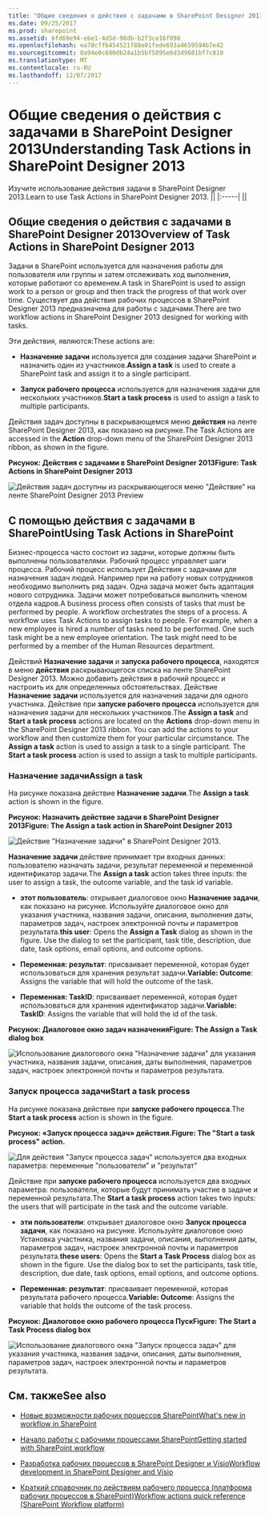 ```yaml
---
title: "Общие сведения о действия с задачами в SharePoint Designer 2013"
ms.date: 09/25/2017
ms.prod: sharepoint
ms.assetid: 6fd69e94-ebe1-4d5d-98db-b2f3ce16f098
ms.openlocfilehash: ea78cffb454521f88e01fede693a4659594b7e42
ms.sourcegitcommit: 0a94e0c600db24a1b5bf5895e6d3d9681bf7c810
ms.translationtype: MT
ms.contentlocale: ru-RU
ms.lasthandoff: 12/07/2017
---
```

# <a name="understanding-task-actions-in-sharepoint-designer-2013"></a><span data-ttu-id="1bfc0-102">Общие сведения о действия с задачами в SharePoint Designer 2013</span><span class="sxs-lookup"><span data-stu-id="1bfc0-102">Understanding Task Actions in SharePoint Designer 2013</span></span>
<span data-ttu-id="1bfc0-103">Изучите использование действия задачи в SharePoint Designer 2013.</span><span class="sxs-lookup"><span data-stu-id="1bfc0-103">Learn to use Task Actions in SharePoint Designer 2013.</span></span>
||
|:-----|
||
   

## <a name="overview-of-task-actions-in-sharepoint-designer-2013"></a><span data-ttu-id="1bfc0-104">Общие сведения о действия с задачами в SharePoint Designer 2013</span><span class="sxs-lookup"><span data-stu-id="1bfc0-104">Overview of Task Actions in SharePoint Designer 2013</span></span>
<span data-ttu-id="1bfc0-105"><a name="section1"> </a></span><span class="sxs-lookup"><span data-stu-id="1bfc0-105"></span></span>

<span data-ttu-id="1bfc0-106">Задачи в SharePoint используется для назначения работы для пользователя или группы и затем отслеживать ход выполнения, которые работают со временем.</span><span class="sxs-lookup"><span data-stu-id="1bfc0-106">A task in SharePoint is used to assign work to a person or group and then track the progress of that work over time.</span></span> <span data-ttu-id="1bfc0-107">Существует два действия рабочих процессов в SharePoint Designer 2013 предназначена для работы с задачами.</span><span class="sxs-lookup"><span data-stu-id="1bfc0-107">There are two workflow actions in SharePoint Designer 2013 designed for working with tasks.</span></span>
  
    
    
<span data-ttu-id="1bfc0-108">Эти действия, являются:</span><span class="sxs-lookup"><span data-stu-id="1bfc0-108">These actions are:</span></span>
  
    
    

- <span data-ttu-id="1bfc0-109">**Назначение задачи** используется для создания задачи SharePoint и назначить один из участников.</span><span class="sxs-lookup"><span data-stu-id="1bfc0-109">**Assign a task** is used to create a SharePoint task and assign it to a single participant.</span></span>
    
  
- <span data-ttu-id="1bfc0-110">**Запуск рабочего процесса** используется для назначения задачи для нескольких участников.</span><span class="sxs-lookup"><span data-stu-id="1bfc0-110">**Start a task process** is used to assign a task to multiple participants.</span></span>
    
  
<span data-ttu-id="1bfc0-111">Действия задач доступны в раскрывающемся меню **действия** на ленте SharePoint Designer 2013, как показано на рисунке.</span><span class="sxs-lookup"><span data-stu-id="1bfc0-111">The Task Actions are accessed in the **Action** drop-down menu of the SharePoint Designer 2013 ribbon, as shown in the figure.</span></span>
  
    
    

<span data-ttu-id="1bfc0-112">**Рисунок: Действия с задачами в SharePoint Designer 2013**</span><span class="sxs-lookup"><span data-stu-id="1bfc0-112">**Figure: Task Actions in SharePoint Designer 2013**</span></span>

  
    
    

  
    
    
![Действия задач доступны из раскрывающегося меню "Действие" на ленте SharePoint Designer 2013 Preview](../images/spd15-TaskActions1.png)
  
    
    

  
    
    

  
    
    

## <a name="using-task-actions-in-sharepoint"></a><span data-ttu-id="1bfc0-114">С помощью действия с задачами в SharePoint</span><span class="sxs-lookup"><span data-stu-id="1bfc0-114">Using Task Actions in SharePoint</span></span>
<span data-ttu-id="1bfc0-115"><a name="section2"> </a></span><span class="sxs-lookup"><span data-stu-id="1bfc0-115"></span></span>

<span data-ttu-id="1bfc0-p102">Бизнес-процесса часто состоит из задачи, которые должны быть выполнены пользователями. Рабочий процесс управляет шаги процесса. Рабочий процесс использует Действия с задачами для назначения задач людей. Например при на работу новых сотрудников необходимо выполнить ряд задач. Одна задача может быть адаптация нового сотрудника. Задачи может потребоваться выполнить членом отдела кадров.</span><span class="sxs-lookup"><span data-stu-id="1bfc0-p102">A business process often consists of tasks that must be performed by people. A workflow orchestrates the steps of a process. A workflow uses Task Actions to assign tasks to people. For example, when a new employee is hired a number of tasks need to be performed. One such task might be a new employee orientation. The task might need to be performed by a member of the Human Resources department.</span></span>
  
    
    
<span data-ttu-id="1bfc0-p103">Действий **Назначение задачи** и **запуска рабочего процесса**, находятся в меню **действия** раскрывающегося списка на ленте SharePoint Designer 2013. Можно добавить действия в рабочий процесс и настроить их для определенных обстоятельствах. Действие **Назначение задачи** используется для назначения задачи для одного участника. Действие при **запуске рабочего процесса** используется для назначения задачи для нескольких участников.</span><span class="sxs-lookup"><span data-stu-id="1bfc0-p103">The **Assign a task** and **Start a task process** actions are located on the **Actions** drop-down menu in the SharePoint Designer 2013 ribbon. You can add the actions to your workflow and then customize them for your particular circumstance. The **Assign a task** action is used to assign a task to a single participant. The **Start a task process** action is used to assign a task to multiple participants.</span></span>
  
    
    

### <a name="assign-a-task"></a><span data-ttu-id="1bfc0-126">Назначение задачи</span><span class="sxs-lookup"><span data-stu-id="1bfc0-126">Assign a task</span></span>

<span data-ttu-id="1bfc0-127">На рисунке показана действие **Назначение задачи**.</span><span class="sxs-lookup"><span data-stu-id="1bfc0-127">The **Assign a task** action is shown in the figure.</span></span>
  
    
    

<span data-ttu-id="1bfc0-128">**Рисунок: Назначить действие задачи в SharePoint Designer 2013**</span><span class="sxs-lookup"><span data-stu-id="1bfc0-128">**Figure: The Assign a task action in SharePoint Designer 2013**</span></span>

  
    
    

  
    
    
![Действие "Назначение задачи" в SharePoint Designer 2013.](../images/SPD15-TaskActions2.png)
  
    
    

  
    
    

  
    
    
<span data-ttu-id="1bfc0-130">**Назначение задачи** действие принимает три входных данных: пользователю назначать задачи, результат переменной и переменной идентификатор задачи.</span><span class="sxs-lookup"><span data-stu-id="1bfc0-130">The **Assign a task** action takes three inputs: the user to assign a task, the outcome variable, and the task id variable.</span></span>
  
    
    

- <span data-ttu-id="1bfc0-p104">**этот пользователь**: открывает диалоговое окно **Назначение задачи**, как показано на рисунке. Используйте диалоговое окно для указания участника, названия задачи, описания, выполнения даты, параметров задач, настроек электронной почты и параметров результата.</span><span class="sxs-lookup"><span data-stu-id="1bfc0-p104">**this user**: Opens the **Assign a Task** dialog as shown in the figure. Use the dialog to set the participant, task title, description, due date, task options, email options, and outcome options.</span></span>
    
  
- <span data-ttu-id="1bfc0-133">**Переменная: результат**: присваивает переменной, которая будет использоваться для хранения результат задачи.</span><span class="sxs-lookup"><span data-stu-id="1bfc0-133">**Variable: Outcome**: Assigns the variable that will hold the outcome of the task.</span></span>
    
  
- <span data-ttu-id="1bfc0-134">**Переменная: TaskID**: присваивает переменной, которая будет использоваться для хранения идентификатор задачи.</span><span class="sxs-lookup"><span data-stu-id="1bfc0-134">**Variable: TaskID**: Assigns the variable that will hold the id of the task.</span></span>
    
  

<span data-ttu-id="1bfc0-135">**Рисунок: Диалоговое окно задач назначения**</span><span class="sxs-lookup"><span data-stu-id="1bfc0-135">**Figure: The Assign a Task dialog box**</span></span>

  
    
    

  
    
    
![Использование диалогового окна "Назначение задачи" для указания участника, названия задачи, описания, даты выполнения, параметров задач, настроек электронной почты и параметров результата.](../images/SPD15-TaskActions3.png)
  
    
    

  
    
    

  
    
    

### <a name="start-a-task-process"></a><span data-ttu-id="1bfc0-137">Запуск процесса задачи</span><span class="sxs-lookup"><span data-stu-id="1bfc0-137">Start a task process</span></span>

<span data-ttu-id="1bfc0-138">На рисунке показана действие при **запуске рабочего процесса**.</span><span class="sxs-lookup"><span data-stu-id="1bfc0-138">The **Start a task process** action is shown in the figure.</span></span>
  
    
    

<span data-ttu-id="1bfc0-139">**Рисунок: «Запуск процесса задач» действия.**</span><span class="sxs-lookup"><span data-stu-id="1bfc0-139">**Figure: The "Start a task process" action.**</span></span>

  
    
    

  
    
    
![Для действия "Запуск процесса задач" используется два входных параметра: переменные "пользователи" и "результат"](../images/SPD15-TaskActions4.png)
  
    
    

  
    
    

  
    
    
<span data-ttu-id="1bfc0-141">Действие при **запуске рабочего процесса** используется два входных параметра: пользователи, которые будут принимать участие в задаче и переменной результата.</span><span class="sxs-lookup"><span data-stu-id="1bfc0-141">The **Start a task process** action takes two inputs: the users that will participate in the task and the outcome variable.</span></span>
  
    
    

- <span data-ttu-id="1bfc0-p105">**эти пользователи**: открывает диалоговое окно **Запуск процесса задачи**, как показано на рисунке. Используйте диалоговое окно Установка участника, названия задачи, описания, выполнения даты, параметров задач, настроек электронной почты и параметров результата.</span><span class="sxs-lookup"><span data-stu-id="1bfc0-p105">**these users**: Opens the **Start a Task Process** dialog box as shown in the figure. Use the dialog box to set the participants, task title, description, due date, task options, email options, and outcome options.</span></span>
    
  
- <span data-ttu-id="1bfc0-144">**Переменная: результат**: присваивает переменной, которая результата рабочего процесса.</span><span class="sxs-lookup"><span data-stu-id="1bfc0-144">**Variable: Outcome**: Assigns the variable that holds the outcome of the task process.</span></span>
    
  

<span data-ttu-id="1bfc0-145">**Рисунок: Диалоговое окно рабочего процесса Пуск**</span><span class="sxs-lookup"><span data-stu-id="1bfc0-145">**Figure: The Start a Task Process dialog box**</span></span>

  
    
    

  
    
    
![Использование диалогового окна "Запуск процесса задач" для указания участника, названия задачи, описания, даты выполнения, параметров задач, настроек электронной почты и параметров результата.](../images/SPD15-TaskActions5.png)
  
    
    

  
    
    

  
    
    

## <a name="see-also"></a><span data-ttu-id="1bfc0-147">См. также</span><span class="sxs-lookup"><span data-stu-id="1bfc0-147">See also</span></span>
<span data-ttu-id="1bfc0-148"><a name="bk_addresources"> </a></span><span class="sxs-lookup"><span data-stu-id="1bfc0-148"></span></span>


-  [<span data-ttu-id="1bfc0-149">Новые возможности рабочих процессов SharePoint</span><span class="sxs-lookup"><span data-stu-id="1bfc0-149">What's new in workflow in SharePoint</span></span>](http://msdn.microsoft.com/library/6ab8a28b-fa2f-4530-8b55-a7f663bf15ea.aspx)
    
  
-  [<span data-ttu-id="1bfc0-150">Начало работы с рабочими процессами SharePoint</span><span class="sxs-lookup"><span data-stu-id="1bfc0-150">Getting started with SharePoint workflow</span></span>](http://msdn.microsoft.com/library/cc73be76-a329-449f-90ab-86822b1c2ee8.aspx)
    
  
-  [<span data-ttu-id="1bfc0-151">Разработка рабочих процессов в SharePoint Designer и Visio</span><span class="sxs-lookup"><span data-stu-id="1bfc0-151">Workflow development in SharePoint Designer and Visio</span></span>](workflow-development-in-sharepoint-designer-and-visio.md)
    
  
-  [<span data-ttu-id="1bfc0-152">Краткий справочник по действиям рабочего процесса (платформа рабочих процессов в SharePoint)</span><span class="sxs-lookup"><span data-stu-id="1bfc0-152">Workflow actions quick reference (SharePoint Workflow platform)</span></span>](workflow-actions-quick-reference-sharepoint-workflow-platform.md)
    
  

  
    
    

